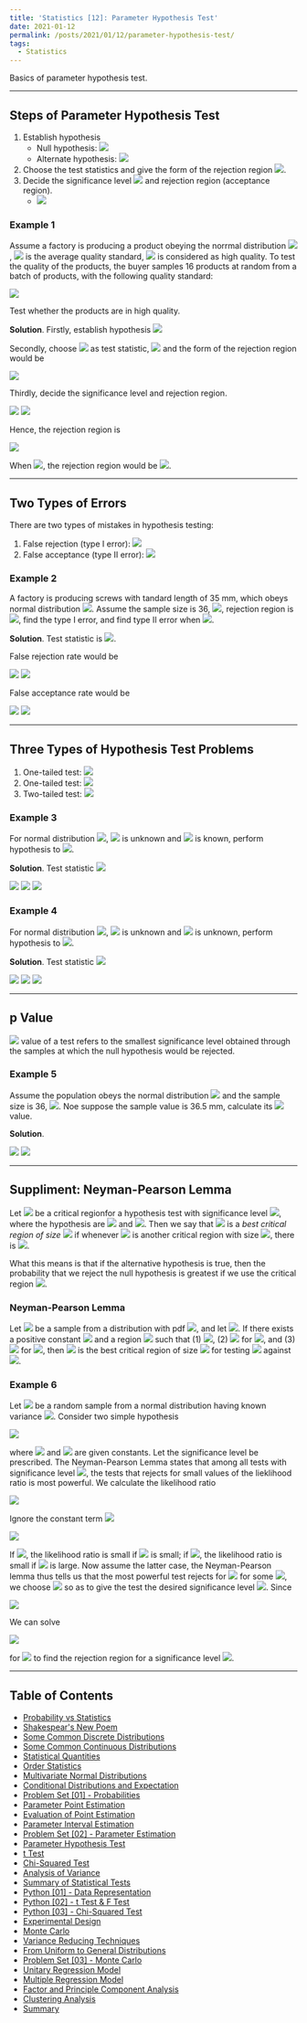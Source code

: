 ```yaml
---
title: 'Statistics [12]: Parameter Hypothesis Test'
date: 2021-01-12
permalink: /posts/2021/01/12/parameter-hypothesis-test/
tags:
  - Statistics
---
```


Basics of parameter hypothesis test.

---
## Steps of Parameter Hypothesis Test
1. Establish hypothesis 
   - Null hypothesis: <img src="https://render.githubusercontent.com/render/math?math=H_0: \theta\in \Theta_0">
   - Alternate hypothesis: <img src="https://render.githubusercontent.com/render/math?math=H_1: \theta\in \Theta_1">
2. Choose the test statistics and give the form of the rejection region <img src="https://render.githubusercontent.com/render/math?math=W">.
3. Decide the significance level <img src="https://render.githubusercontent.com/render/math?math=\alpha"> and rejection region (acceptance region).
   - <img src="https://render.githubusercontent.com/render/math?math=\alpha = \max\{P(\text{reject} \ \ H_0|H_0 \ \ \text{ is true})\} = \max\{P_{\theta}(x\in W),\theta \in \Theta_0\}">

### Example 1
Assume a factory is producing a product obeying the norrmal distribution <img src="https://render.githubusercontent.com/render/math?math=N(\mu,2^2)">, <img src="https://render.githubusercontent.com/render/math?math=\mu"> is the average quality standard, <img src="https://render.githubusercontent.com/render/math?math=\mu>10"> is considered as high quality. To test the quality of the products, the buyer samples 16 products at random from a batch of products, with the following quality standard:

<img src="https://render.githubusercontent.com/render/math?math=9.6, 9.2, 9.3, 9.8, 10.1, 8.5, 9.8, 8.4, 9.2, 9.1, 8.7, 9.3, 8.6, 9.8, 9.2, 10.2">

Test whether the products are in high quality.

__Solution__. 
Firstly, establish hypothesis <img src="https://render.githubusercontent.com/render/math?math=H_0: \mu \geq 10,\ \ H_1: \mu < 10">

Secondly, choose <img src="https://render.githubusercontent.com/render/math?math=\bar{X}"> as test statistic, <img src="https://render.githubusercontent.com/render/math?math=\bar{X} = N\left(\mu, 0.5^2\right)"> and the form of the rejection region would be 

<img src="https://render.githubusercontent.com/render/math?math=\{(x_1,x_2,...,x_n): \bar{x} < c\}">

Thirdly, decide the significance level and rejection region.

<img src="https://render.githubusercontent.com/render/math?math=P(\bar{x} < c | \mu = 10) = P\left(\dfrac{\bar{x} - 10}{0.5} < \dfrac{c-10}{0.5}\right) = \alpha">

<img src="https://render.githubusercontent.com/render/math?math=\dfrac{c-10}{0.5} = u_{\alpha} = -u_{1-\alpha} \Rightarrow c = 10 - \dfrac{u_{1-\alpha}}{2}">

Hence, the rejection region is 

<img src="https://render.githubusercontent.com/render/math?math=\{(x_1,x_2,...,x_n): \bar{x} < 10 - \dfrac{u_{1-\alpha}}{2}\}">

When <img src="https://render.githubusercontent.com/render/math?math=\alpha = 0.05">, the rejection region would be <img src="https://render.githubusercontent.com/render/math?math=\{(x_1,x_2,...,x_n): \bar{x} < 9.1775\}">.

---
## Two Types of Errors
There are two types of mistakes in hypothesis testing:
1. False rejection (type I error): <img src="https://render.githubusercontent.com/render/math?math=\alpha(\theta) = \{P(\text{reject} \ \ H_0|H_0 \ \ \text{ is true})\} = \{P_{\theta}(x\in W),\theta \in \Theta_0\}">
2. False acceptance (type II error): <img src="https://render.githubusercontent.com/render/math?math=\beta(\theta) = \{P(\text{accept} \ \ H_0|H_1 \ \ \text{ is true})\} = \{P_{\theta}(x\in \bar{W}),\theta \in \Theta_1\}">

### Example 2
A factory is producing screws with tandard length of 35 mm, which obeys normal distribution <img src="https://render.githubusercontent.com/render/math?math=N(\mu,3^2)">. Assume the sample size is 36, <img src="https://render.githubusercontent.com/render/math?math=H_0: \mu = 35, H_1: \mu\neq 35">, rejection region is <img src="https://render.githubusercontent.com/render/math?math=W=\{\bar{x}:|\bar{x}-35|>1\}">, find the type I error, and find type II error when <img src="https://render.githubusercontent.com/render/math?math=\mu = 36">.

__Solution__. Test statistic is <img src="https://render.githubusercontent.com/render/math?math=\bar{X} \sim N\left(\mu,0.5^2\right)">.

False rejection rate would be 

<img src="https://render.githubusercontent.com/render/math?math=\alpha = P(|\bar{X} - 35| > 1|\mu = 35) = 1 - P(|\bar{X} - 35| \leq 1|\mu = 35)">

<img src="https://render.githubusercontent.com/render/math?math== 1 - P\left(-2\leq \dfrac{\bar{X}-35}{0.5} \leq 2|\mu = 35\right) = 1 - (\Phi(2)-\Phi(-2)) = 0.0455">

False acceptance rate would be 

<img src="https://render.githubusercontent.com/render/math?math=\beta = P(|\bar{X} - 35| > 1|\mu = 36) = P(-1\leq \bar{X}\leq 1 |\mu = 36)">

<img src="https://render.githubusercontent.com/render/math?math== P\left(-4\leq \dfrac{\bar{X}-36}{0.5} \leq 0|\mu = 36\right) = \Phi(0)-\Phi(-4) = 0.5">

---
## Three Types of Hypothesis Test Problems
1. One-tailed test: <img src="https://render.githubusercontent.com/render/math?math=H_0:\mu\leq \mu_0, \ \ H_1:\mu > \mu_0">
2. One-tailed test: <img src="https://render.githubusercontent.com/render/math?math=H_0:\mu\geq \mu_0, \ \ H_1:\mu < \mu_0">
3. Two-tailed test: <img src="https://render.githubusercontent.com/render/math?math=H_0:\mu= \mu_0, \ \ H_1:\mu \neq \mu_0">

### Example 3
For normal distribution <img src="https://render.githubusercontent.com/render/math?math=N(\mu,\sigma^2)">, <img src="https://render.githubusercontent.com/render/math?math=\mu"> is unknown and <img src="https://render.githubusercontent.com/render/math?math=\sigma^2"> is known, perform hypothesis to <img src="https://render.githubusercontent.com/render/math?math=\mu">.

__Solution__. Test statistic <img src="https://render.githubusercontent.com/render/math?math=u = \dfrac{\bar{x}-\mu_0}{\sigma/\sqrt{n}} = \dfrac{\sqrt{n}(\bar{x}-\mu_0)}{\sigma}\sim N(0,1)">

<img src="https://render.githubusercontent.com/render/math?math=H_0:\mu= \mu_0, \ \ H_1:\mu \neq \mu_0 \Rightarrow \bar{x} > \mu_0 %2B \dfrac{\sigma}{\sqrt{n}}u_{1-{\alpha}\text{/}{2}}\ \  \text{or}\ \  \bar{x} < \mu_0 - \dfrac{\sigma}{\sqrt{n}}u_{1-{\alpha}\text{/}{2}}"> 

<img src="https://render.githubusercontent.com/render/math?math=H_0:\mu\geq \mu_0, \ \ H_1:\mu < \mu_0 \Rightarrow \bar{x} < \mu_0 - \dfrac{\sigma}{\sqrt{n}}u_{1-{\alpha}}"> 

<img src="https://render.githubusercontent.com/render/math?math=H_0:\mu\leq \mu_0, \ \ H_1:\mu > \mu_0 \Rightarrow \bar{x} > \mu_0 %2B \dfrac{\sigma}{\sqrt{n}}u_{1-{\alpha}}"> 

### Example 4
For normal distribution <img src="https://render.githubusercontent.com/render/math?math=N(\mu,\sigma^2)">, <img src="https://render.githubusercontent.com/render/math?math=\mu"> is unknown and <img src="https://render.githubusercontent.com/render/math?math=\sigma^2"> is unknown, perform hypothesis to <img src="https://render.githubusercontent.com/render/math?math=\mu">.

__Solution__. Test statistic <img src="https://render.githubusercontent.com/render/math?math=t = \dfrac{\bar{x}-\mu_0}{s/\sqrt{n}} = \dfrac{\sqrt{n}(\bar{x}-\mu_0)}{s}\sim t(n-1)">

<img src="https://render.githubusercontent.com/render/math?math=H_0:\mu= \mu_0, \ \ H_1:\mu \neq \mu_0 \Rightarrow \bar{x} > \mu_0 %2B \dfrac{s}{\sqrt{n}}t_{1-{\alpha}\text{/}{2}}\ \  \text{or}\ \  \bar{x} < \mu_0 - \dfrac{s}{\sqrt{n}}t_{1-{\alpha}\text{/}{2}}"> 

<img src="https://render.githubusercontent.com/render/math?math=H_0:\mu\geq \mu_0, \ \ H_1:\mu < \mu_0 \Rightarrow \bar{x} < \mu_0 - \dfrac{s}{\sqrt{n}}t_{1-{\alpha}}"> 

<img src="https://render.githubusercontent.com/render/math?math=H_0:\mu\leq \mu_0, \ \ H_1:\mu > \mu_0 \Rightarrow \bar{x} > \mu_0 %2B \dfrac{s}{\sqrt{n}}t_{1-{\alpha}}"> 

---
## p Value
<img src="https://render.githubusercontent.com/render/math?math=p"> value of a test refers to the smallest significance level obtained through the samples at which the null hypothesis would be rejected. 

### Example 5
Assume the population obeys the normal distribution <img src="https://render.githubusercontent.com/render/math?math=N(\mu,3^2)"> and the sample size is 36, <img src="https://render.githubusercontent.com/render/math?math=H_0: \mu = 35, H_1: \mu\neq 35">. Noe suppose the sample value is 36.5 mm, calculate its <img src="https://render.githubusercontent.com/render/math?math=p"> value.

__Solution__. 

<img src="https://render.githubusercontent.com/render/math?math=p = P(|\bar{X} - 35|\geq 1.5|\mu=35) = 1 - P(|\bar{X}-35| < 1.5 | \mu=35)">

<img src="https://render.githubusercontent.com/render/math?math== 1 - P\left(-3 < \dfrac{\bar{X}-35}{0.5} < 3|\mu=35\right) = 1 - (\Phi(3)-\Phi(-3)) = 0.0027 ">

---
## Suppliment: Neyman-Pearson Lemma 
Let <img src="https://render.githubusercontent.com/render/math?math=C"> be a critical regionfor a hypothesis test with significance level <img src="https://render.githubusercontent.com/render/math?math=\alpha">, where the hypothesis are <img src="https://render.githubusercontent.com/render/math?math=H_0: \theta = \theta_0"> and <img src="https://render.githubusercontent.com/render/math?math=H_1: \theta=\theta_1">. Then we say that <img src="https://render.githubusercontent.com/render/math?math=C"> is a *best critical region of size* <img src="https://render.githubusercontent.com/render/math?math=\alpha"> if whenever <img src="https://render.githubusercontent.com/render/math?math=D"> is another critical region with size <img src="https://render.githubusercontent.com/render/math?math=\alpha">, there is <img src="https://render.githubusercontent.com/render/math?math=P(C|\theta=\theta_1)\geq P(D|\theta=\theta_1)">.

What this means is that if the alternative hypothesis is true, then the probability that we reject the null hypothesis is greatest if we use the critical region <img src="https://render.githubusercontent.com/render/math?math=C">.

### Neyman-Pearson Lemma 
Let <img src="https://render.githubusercontent.com/render/math?math=CX_1,X_2,...,X_n"> be a sample from a distribution with pdf <img src="https://render.githubusercontent.com/render/math?math=f(x%3B \theta)">, and let <img src="https://render.githubusercontent.com/render/math?math=L(\theta) {\displaystyle \prod_{i=1}^n f(x_i%3B\theta)}">. If there exists a positive constant <img src="https://render.githubusercontent.com/render/math?math=k"> and a region <img src="https://render.githubusercontent.com/render/math?math=C"> such that (1) <img src="https://render.githubusercontent.com/render/math?math=P((X_1,X_2,...,X_n)\in C|\theta=\theta_0) = \alpha">, (2) <img src="https://render.githubusercontent.com/render/math?math=\dfrac{L(\theta_0)}{L(\theta_1)}\leq k"> for <img src="https://render.githubusercontent.com/render/math?math=(X_1,X_2,...,X_n)\in C">, and (3) <img src="https://render.githubusercontent.com/render/math?math=\dfrac{L(\theta_0)}{L(\theta_1)}\geq k"> for <img src="https://render.githubusercontent.com/render/math?math=(X_1,X_2,...,X_n)\in C^\text{'}">, then <img src="https://render.githubusercontent.com/render/math?math=C"> is the best critical region of size <img src="https://render.githubusercontent.com/render/math?math=\alpha"> for testing <img src="https://render.githubusercontent.com/render/math?math=H_0: \theta=\theta_0"> against <img src="https://render.githubusercontent.com/render/math?math=H_1: \theta=\theta_1">.

### Example 6
Let <img src="https://render.githubusercontent.com/render/math?math=CX_1,X_2,...,X_n"> be a random sample from a normal distribution having known variance <img src="https://render.githubusercontent.com/render/math?math=\sigma^2">. Consider two simple hypothesis

<img src="https://render.githubusercontent.com/render/math?math=H_0: \mu=\mu_0,\ \ H_1: \mu=\mu_1">

where <img src="https://render.githubusercontent.com/render/math?math=\mu_0"> and <img src="https://render.githubusercontent.com/render/math?math=\mu_1"> are given constants. Let the significance level be prescribed. The Neyman-Pearson Lemma states that among all tests with significance level <img src="https://render.githubusercontent.com/render/math?math=\alpha">, the tests that rejects for small values of the lieklihood ratio is most powerful. We calculate the likelihood ratio

<img src="https://render.githubusercontent.com/render/math?math=\dfrac{f_0(X)}{f_1(X)} ={\displaystyle \dfrac{\exp\left[-\dfrac{1}{2\sigma^2}\sum_{i=1}^n(X_i-\mu_0)^2\right]}{\exp\left[-\dfrac{1}{2\sigma^2}\sum_{i=1}^n(X_i-\mu_1)^2\right]} }">

Ignore the constant term <img src="https://render.githubusercontent.com/render/math?math=\dfrac{1}{2\sigma^2}">

<img src="https://render.githubusercontent.com/render/math?math=\dfrac{f_0(X)}{f_1(X)} = {\displaystyle \exp\left[ \sum_{i=1}^n(2X_i(\mu_0-\mu_1) %2B \mu_1^2 - \mu_0^2)\right] = \exp\left[2n\bar{X}(\mu_0-\mu_1) %2B n\mu_1^2 - n\mu_0^2)\right]}">

If <img src="https://render.githubusercontent.com/render/math?math=\mu_0-\mu_1 > 0">, the likelihood ratio is small if <img src="https://render.githubusercontent.com/render/math?math=\bar{X}"> is small; if <img src="https://render.githubusercontent.com/render/math?math=\mu_0-\mu_1 < 0">, the likelihood ratio is small if <img src="https://render.githubusercontent.com/render/math?math=\bar{X}"> is large. Now assume the latter case, the Neyman-Pearson lemma thus tells us that the most powerful test rejects for <img src="https://render.githubusercontent.com/render/math?math=\bar{X} > x_0"> for some <img src="https://render.githubusercontent.com/render/math?math=x_0">, we choose <img src="https://render.githubusercontent.com/render/math?math=x_0"> so as to give the test the desired significance level <img src="https://render.githubusercontent.com/render/math?math=\alpha">. Since

<img src="https://render.githubusercontent.com/render/math?math=P(\bar{X} > x_0) = P\left(\dfrac{\bar{X}-\mu_0}{\sigma/\sqrt{n}} > \dfrac{\bar{x_0}-\mu_0}{\sigma/\sqrt{n}}\right)">

We can solve

<img src="https://render.githubusercontent.com/render/math?math=\dfrac{\bar{x_0}-\mu_0}{\sigma/\sqrt{n}} = z(\alpha) = u_{\alpha}">

for <img src="https://render.githubusercontent.com/render/math?math=x_0"> to find the rejection region for a significance level <img src="https://render.githubusercontent.com/render/math?math=\alpha">. 

---
## Table of Contents
- [Probability vs Statistics](https://c-huang-tty.github.io/posts/2021/01/01/probability-and-statistics/)
- [Shakespear's New Poem](https://c-huang-tty.github.io/posts/2021/01/02/application-of-statistics/)
- [Some Common Discrete Distributions](https://c-huang-tty.github.io/posts/2021/01/03/some-common-discrete-distributions/)
- [Some Common Continuous Distributions](https://c-huang-tty.github.io/posts/2021/01/04/some-common-continuous-distributions/)
- [Statistical Quantities](https://c-huang-tty.github.io/posts/2021/01/05/statistical-quantities/)
- [Order Statistics](https://c-huang-tty.github.io/posts/2021/01/06/order-statistics/)
- [Multivariate Normal Distributions](https://c-huang-tty.github.io/posts/2021/01/07/multivariate-normal-distributions/)
- [Conditional Distributions and Expectation](https://c-huang-tty.github.io/posts/2021/01/08/conditonal-distributions-and-expectation/)
- [Problem Set [01] - Probabilities](https://c-huang-tty.github.io/posts/2021/01/21/problem-set-probabilities/)
- [Parameter Point Estimation](https://c-huang-tty.github.io/posts/2021/01/09/parameter-point-estimation/)
- [Evaluation of Point Estimation](https://c-huang-tty.github.io/posts/2021/01/10/evaluation-point-estimation/)
- [Parameter Interval Estimation](https://c-huang-tty.github.io/posts/2021/01/11/parameter-interval-estimation/)
- [Problem Set [02] - Parameter Estimation](https://c-huang-tty.github.io/posts/2021/01/22/problem-set-parameter-estimation/)
- [Parameter Hypothesis Test](https://c-huang-tty.github.io/posts/2021/01/12/parameter-hypothesis-test/)
- [t Test](https://c-huang-tty.github.io/posts/2021/01/13/t-test/)
- [Chi-Squared Test](https://c-huang-tty.github.io/posts/2021/01/14/chi-squared-test/)
- [Analysis of Variance](https://c-huang-tty.github.io/posts/2021/01/15/analysis-of-variance/)
- [Summary of Statistical Tests](https://c-huang-tty.github.io/posts/2021/01/16/summary-of-statistical-tests/)
- [Python [01] - Data Representation](https://c-huang-tty.github.io/posts/2021/01/17/statistics-python-data-representation/)
- [Python [02] - t Test & F Test](https://c-huang-tty.github.io/posts/2021/01/18/statistics-python-t-F-test/)
- [Python [03] - Chi-Squared Test](https://c-huang-tty.github.io/posts/2021/01/19/statistics-chi-squared-test/)
- [Experimental Design](https://c-huang-tty.github.io/posts/2021/01/20/experimental-design/)
- [Monte Carlo](https://c-huang-tty.github.io/posts/2021/01/23/monte-carlo/)
- [Variance Reducing Techniques](https://c-huang-tty.github.io/posts/2021/01/24/variance-reducing-techniques/)
- [From Uniform to General Distributions](https://c-huang-tty.github.io/posts/2021/01/25/from-uniform-to-general-distributions/)
- [Problem Set [03] - Monte Carlo](https://c-huang-tty.github.io/posts/2021/01/26/problem-set-monte-carlo/)
- [Unitary Regression Model](https://c-huang-tty.github.io/posts/2021/01/27/unitary-regression-model/)
- [Multiple Regression Model](https://c-huang-tty.github.io/posts/2021/01/28/multiple-regression-model/)
- [Factor and Principle Component Analysis](https://c-huang-tty.github.io/posts/2021/01/29/factor-principle-component-analysis/)
- [Clustering Analysis](https://c-huang-tty.github.io/posts/2021/01/30/clustering-analysis/)
- [Summary](https://c-huang-tty.github.io/posts/2021/01/31/summary/)
